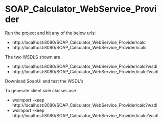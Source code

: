 # SOAP_Calculator_WebService_Provider

Run the project and hit any of the below urls:
* http://localhost:8080/SOAP_Calculator_WebService_Provider/calc
* http://localhost:8080/SOAP_Calculator_WebService_Provider/icalc

The two WSDLS shown are 
* http://localhost:8080/SOAP_Calculator_WebService_Provider/calc?wsdl
* http://localhost:8080/SOAP_Calculator_WebService_Provider/icalc?wsdl

Download SoapUI and test the WSDL's

To generate client side classes use
* wsimport -keep http://localhost:8080/SOAP_Calculator_WebService_Provider/calc?wsdl
* wsimport -keep http://localhost:8080/SOAP_Calculator_WebService_Provider/icalc?wsdl
